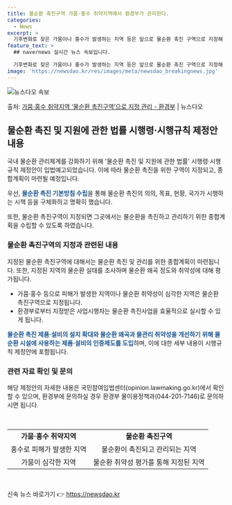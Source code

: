 ```yaml
---
title: 물순환 촉진구역 가뭄·홍수 취약지역에서 환경부가 관리한다.
categories:
  - News
excerpt: >
  기후변화로 잦은 가뭄이나 홍수가 발생하는 지역 등은 앞으로 물순환 촉진 구역으로 지정해 관리된다. 지정 구역…
feature_text: >
  ## navernews 실시간 뉴스 속보입니다.

  기후변화로 잦은 가뭄이나 홍수가 발생하는 지역 등은 앞으로 물순환 촉진 구역으로 지정해 관리된다. 지정 구역…
image: 'https://newsdao.kr/res/images/meta/newsdao_breakingnews.jpg'
---
```


![뉴스다오 속보](https://newsdao.kr/res/images/meta/newsdao_breakingnews.jpg)

<p>출처: <a href="https://newsdao.kr/3863" rel="dofollow">가뭄·홍수 취약지역 ‘물순환 촉진구역’으로 지정 관리 - 환경부</a> | 뉴스다오</p>

<h2 data-ke-size="size26">물순환 촉진 및 지원에 관한 법률 시행령·시행규칙 제정안 내용</h2>
국내 물순환 관리체계를 강화하기 위해 '물순환 촉진 및 지원에 관한 법률' 시행령·시행규칙 제정안이 입법예고되었습니다. 이에 따라 물순환 촉진을 위한 구역이 지정되고, 종합계획이 마련될 예정입니다.

<p data-ke-size="size16">우선, <b><span style="color: #1a5490;">물순환 촉진 기본방침 수립</span></b>을 통해 물순환 촉진의 의의, 목표, 현황, 국가가 시행하는 시책 등을 구체화하고 명확히 했습니다.</p>

<p data-ke-size="size16">또한, 물순환 촉진구역이 지정되면 그곳에서는 물순환을 촉진하고 관리하기 위한 종합계획을 수립할 수 있도록 하였습니다.</p>

<h3 data-ke-size="size24">물순환 촉진구역의 지정과 관련된 내용</h3>
지정된 물순환 촉진구역에 대해서는 물순환 촉진 및 관리를 위한 종합계획이 마련됩니다. 또한, 지정된 지역의 물순환 실태를 조사하며 물순환 왜곡 정도와 취약성에 대해 평가됩니다.

<ul>
  <li>가뭄·홍수 등으로 피해가 발생한 지역이나 물순환 취약성이 심각한 지역은 물순환 촉진구역으로 지정됩니다.</li>
  <li>환경부로부터 지정받은 사업시행자는 물순환 촉진사업을 효율적으로 실시할 수 있게 됩니다.</li>
</ul>

<p data-ke-size="size16"><b><span style="color: #1a5490;">물순환 촉진 제품·설비의 설치 확대와 물순환 왜곡과 물관리 취약성을 개선하기 위해 물순환 시설에 사용하는 제품·설비의 인증제도를 도입</span></b>하며, 이에 대한 세부 내용이 시행규칙 제정안에 포함됩니다.</p>

<h3 data-ke-size="size24">관련 자료 확인 및 문의</h3>
해당 제정안의 자세한 내용은 국민참여입법센터(opinion.lawmaking.go.kr)에서 확인할 수 있으며, 환경부에 문의하실 경우 환경부 물이용정책과(044-201-7146)로 문의하시면 됩니다.

<p data-ke-size="size16">&nbsp;</p>

<table>
  <tbody>
    <tr>
      <td style="text-align: center; height: 17px;"><b>가뭄·홍수 취약지역</b></td>
      <td style="text-align: center; height: 17px;"><b>물순환 촉진구역</b></td>
    </tr>
    <tr>
      <td style="text-align: center; height: 17px;">홍수로 피해가 발생한 지역</td>
      <td style="text-align: center; height: 17px;">물순환이 촉진되고 관리되는 지역</td>
    </tr>
    <tr>
      <td style="text-align: center; height: 17px;">가뭄이 심각한 지역</td>
      <td style="text-align: center; height: 17px;">물순환 취약성 평가를 통해 지정된 지역</td>
    </tr>
  </tbody>
</table>

<p data-ke-size="size16">&nbsp;</p> 

신속 뉴스 바로가기 👉 <a href="https://newsdao.kr" rel="dofollow">https://newsdao.kr</a>


